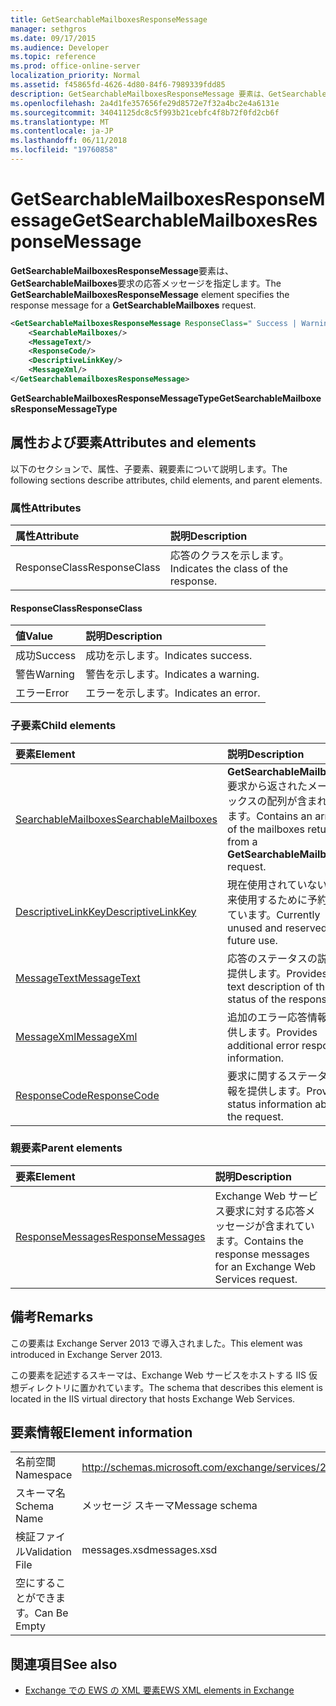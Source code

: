 ```yaml
---
title: GetSearchableMailboxesResponseMessage
manager: sethgros
ms.date: 09/17/2015
ms.audience: Developer
ms.topic: reference
ms.prod: office-online-server
localization_priority: Normal
ms.assetid: f45865fd-4626-4d80-84f6-7989339fdd85
description: GetSearchableMailboxesResponseMessage 要素は、GetSearchableMailboxes 要求の応答メッセージを指定します。
ms.openlocfilehash: 2a4d1fe357656fe29d8572e7f32a4bc2e4a6131e
ms.sourcegitcommit: 34041125dc8c5f993b21cebfc4f8b72f0fd2cb6f
ms.translationtype: MT
ms.contentlocale: ja-JP
ms.lasthandoff: 06/11/2018
ms.locfileid: "19760858"
---
```

# <a name="getsearchablemailboxesresponsemessage"></a><span data-ttu-id="33148-103">GetSearchableMailboxesResponseMessage</span><span class="sxs-lookup"><span data-stu-id="33148-103">GetSearchableMailboxesResponseMessage</span></span>

<span data-ttu-id="33148-104">**GetSearchableMailboxesResponseMessage**要素は、 **GetSearchableMailboxes**要求の応答メッセージを指定します。</span><span class="sxs-lookup"><span data-stu-id="33148-104">The **GetSearchableMailboxesResponseMessage** element specifies the response message for a **GetSearchableMailboxes** request.</span></span> 
  
```XML
<GetSearchableMailboxesResponseMessage ResponseClass=" Success | Warning | Error ">
    <SearchableMailboxes/>
    <MessageText/>
    <ResponseCode/>
    <DescriptiveLinkKey/>
    <MessageXml/>
</GetSearchablemailboxesResponseMessage>
```

 <span data-ttu-id="33148-105">**GetSearchableMailboxesResponseMessageType**</span><span class="sxs-lookup"><span data-stu-id="33148-105">**GetSearchableMailboxesResponseMessageType**</span></span>
## <a name="attributes-and-elements"></a><span data-ttu-id="33148-106">属性および要素</span><span class="sxs-lookup"><span data-stu-id="33148-106">Attributes and elements</span></span>

<span data-ttu-id="33148-107">以下のセクションで、属性、子要素、親要素について説明します。</span><span class="sxs-lookup"><span data-stu-id="33148-107">The following sections describe attributes, child elements, and parent elements.</span></span>
  
### <a name="attributes"></a><span data-ttu-id="33148-108">属性</span><span class="sxs-lookup"><span data-stu-id="33148-108">Attributes</span></span>

|<span data-ttu-id="33148-109">**属性**</span><span class="sxs-lookup"><span data-stu-id="33148-109">**Attribute**</span></span>|<span data-ttu-id="33148-110">**説明**</span><span class="sxs-lookup"><span data-stu-id="33148-110">**Description**</span></span>|
|:-----|:-----|
|<span data-ttu-id="33148-111">ResponseClass</span><span class="sxs-lookup"><span data-stu-id="33148-111">ResponseClass</span></span>  <br/> |<span data-ttu-id="33148-112">応答のクラスを示します。</span><span class="sxs-lookup"><span data-stu-id="33148-112">Indicates the class of the response.</span></span>  <br/> |
   
#### <a name="responseclass"></a><span data-ttu-id="33148-113">ResponseClass</span><span class="sxs-lookup"><span data-stu-id="33148-113">ResponseClass</span></span>

|<span data-ttu-id="33148-114">**値**</span><span class="sxs-lookup"><span data-stu-id="33148-114">**Value**</span></span>|<span data-ttu-id="33148-115">**説明**</span><span class="sxs-lookup"><span data-stu-id="33148-115">**Description**</span></span>|
|:-----|:-----|
|<span data-ttu-id="33148-116">成功</span><span class="sxs-lookup"><span data-stu-id="33148-116">Success</span></span>  <br/> |<span data-ttu-id="33148-117">成功を示します。</span><span class="sxs-lookup"><span data-stu-id="33148-117">Indicates success.</span></span>  <br/> |
|<span data-ttu-id="33148-118">警告</span><span class="sxs-lookup"><span data-stu-id="33148-118">Warning</span></span>  <br/> |<span data-ttu-id="33148-119">警告を示します。</span><span class="sxs-lookup"><span data-stu-id="33148-119">Indicates a warning.</span></span>  <br/> |
|<span data-ttu-id="33148-120">エラー</span><span class="sxs-lookup"><span data-stu-id="33148-120">Error</span></span>  <br/> |<span data-ttu-id="33148-121">エラーを示します。</span><span class="sxs-lookup"><span data-stu-id="33148-121">Indicates an error.</span></span>  <br/> |
   
### <a name="child-elements"></a><span data-ttu-id="33148-122">子要素</span><span class="sxs-lookup"><span data-stu-id="33148-122">Child elements</span></span>

|<span data-ttu-id="33148-123">**要素**</span><span class="sxs-lookup"><span data-stu-id="33148-123">**Element**</span></span>|<span data-ttu-id="33148-124">**説明**</span><span class="sxs-lookup"><span data-stu-id="33148-124">**Description**</span></span>|
|:-----|:-----|
|[<span data-ttu-id="33148-125">SearchableMailboxes</span><span class="sxs-lookup"><span data-stu-id="33148-125">SearchableMailboxes</span></span>](searchablemailboxes.md) <br/> |<span data-ttu-id="33148-126">**GetSearchableMailboxes**要求から返されたメールボックスの配列が含まれています。</span><span class="sxs-lookup"><span data-stu-id="33148-126">Contains an array of the mailboxes returned from a **GetSearchableMailboxes** request.</span></span>  <br/> |
|[<span data-ttu-id="33148-127">DescriptiveLinkKey</span><span class="sxs-lookup"><span data-stu-id="33148-127">DescriptiveLinkKey</span></span>](descriptivelinkkey.md) <br/> |<span data-ttu-id="33148-128">現在使用されていない、将来使用するために予約されています。</span><span class="sxs-lookup"><span data-stu-id="33148-128">Currently unused and reserved for future use.</span></span>  <br/> |
|[<span data-ttu-id="33148-129">MessageText</span><span class="sxs-lookup"><span data-stu-id="33148-129">MessageText</span></span>](messagetext.md) <br/> |<span data-ttu-id="33148-130">応答のステータスの説明を提供します。</span><span class="sxs-lookup"><span data-stu-id="33148-130">Provides a text description of the status of the response.</span></span>  <br/> |
|[<span data-ttu-id="33148-131">MessageXml</span><span class="sxs-lookup"><span data-stu-id="33148-131">MessageXml</span></span>](messagexml.md) <br/> |<span data-ttu-id="33148-132">追加のエラー応答情報を提供します。</span><span class="sxs-lookup"><span data-stu-id="33148-132">Provides additional error response information.</span></span>  <br/> |
|[<span data-ttu-id="33148-133">ResponseCode</span><span class="sxs-lookup"><span data-stu-id="33148-133">ResponseCode</span></span>](responsecode.md) <br/> |<span data-ttu-id="33148-134">要求に関するステータス情報を提供します。</span><span class="sxs-lookup"><span data-stu-id="33148-134">Provides status information about the request.</span></span>  <br/> |
   
### <a name="parent-elements"></a><span data-ttu-id="33148-135">親要素</span><span class="sxs-lookup"><span data-stu-id="33148-135">Parent elements</span></span>

|<span data-ttu-id="33148-136">**要素**</span><span class="sxs-lookup"><span data-stu-id="33148-136">**Element**</span></span>|<span data-ttu-id="33148-137">**説明**</span><span class="sxs-lookup"><span data-stu-id="33148-137">**Description**</span></span>|
|:-----|:-----|
|[<span data-ttu-id="33148-138">ResponseMessages</span><span class="sxs-lookup"><span data-stu-id="33148-138">ResponseMessages</span></span>](responsemessages.md) <br/> |<span data-ttu-id="33148-139">Exchange Web サービス要求に対する応答メッセージが含まれています。</span><span class="sxs-lookup"><span data-stu-id="33148-139">Contains the response messages for an Exchange Web Services request.</span></span>  <br/> |
   
## <a name="remarks"></a><span data-ttu-id="33148-140">備考</span><span class="sxs-lookup"><span data-stu-id="33148-140">Remarks</span></span>

<span data-ttu-id="33148-141">この要素は Exchange Server 2013 で導入されました。</span><span class="sxs-lookup"><span data-stu-id="33148-141">This element was introduced in Exchange Server 2013.</span></span>
  
<span data-ttu-id="33148-142">この要素を記述するスキーマは、Exchange Web サービスをホストする IIS 仮想ディレクトリに置かれています。</span><span class="sxs-lookup"><span data-stu-id="33148-142">The schema that describes this element is located in the IIS virtual directory that hosts Exchange Web Services.</span></span>
  
## <a name="element-information"></a><span data-ttu-id="33148-143">要素情報</span><span class="sxs-lookup"><span data-stu-id="33148-143">Element information</span></span>

|||
|:-----|:-----|
|<span data-ttu-id="33148-144">名前空間</span><span class="sxs-lookup"><span data-stu-id="33148-144">Namespace</span></span>  <br/> |http://schemas.microsoft.com/exchange/services/2006/messages  <br/> |
|<span data-ttu-id="33148-145">スキーマ名</span><span class="sxs-lookup"><span data-stu-id="33148-145">Schema Name</span></span>  <br/> |<span data-ttu-id="33148-146">メッセージ スキーマ</span><span class="sxs-lookup"><span data-stu-id="33148-146">Message schema</span></span>  <br/> |
|<span data-ttu-id="33148-147">検証ファイル</span><span class="sxs-lookup"><span data-stu-id="33148-147">Validation File</span></span>  <br/> |<span data-ttu-id="33148-148">messages.xsd</span><span class="sxs-lookup"><span data-stu-id="33148-148">messages.xsd</span></span>  <br/> |
|<span data-ttu-id="33148-149">空にすることができます。</span><span class="sxs-lookup"><span data-stu-id="33148-149">Can Be Empty</span></span>  <br/> ||
   
## <a name="see-also"></a><span data-ttu-id="33148-150">関連項目</span><span class="sxs-lookup"><span data-stu-id="33148-150">See also</span></span>



- [<span data-ttu-id="33148-151">Exchange での EWS の XML 要素</span><span class="sxs-lookup"><span data-stu-id="33148-151">EWS XML elements in Exchange</span></span>](ews-xml-elements-in-exchange.md)

